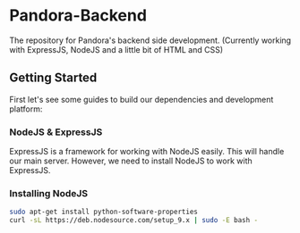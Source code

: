 # Pandora-Backend
The repository for Pandora's backend side development. (Currently working with ExpressJS, NodeJS and a little bit of HTML and CSS)

## Getting Started
First let's see some guides to build our dependencies and development platform:

### NodeJS & ExpressJS

ExpressJS is a framework for working with NodeJS easily. This will handle our main server. However, we need to install NodeJS to work with ExpressJS.

### Installing NodeJS

```bash
sudo apt-get install python-software-properties
curl -sL https://deb.nodesource.com/setup_9.x | sudo -E bash -
```
